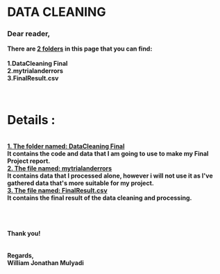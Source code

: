 <b><h1>DATA CLEANING</h1></b>
<h3><b>Dear reader,</h3>

There are <u>2 folders</u> in this page that you can find:<br><br>
1.DataCleaning Final<br>
2.mytrialanderrors<br>
3.FinalResult.csv<br>

<br>

<h1>Details :</h1><br>
<u>1. The folder named: DataCleaning Final <br></u> 
It contains the code and data that I am going to use to make my Final Project report.<br>
<u>2. The file named: mytrialanderrors <br></u> 
It contains data that I processed alone, however i will not use it as I've gathered data that's more suitable for my project.<br>
<u>3. The file named: FinalResult.csv <br></u> 
It contains the final result of the data cleaning and processing. <br>
<br>

  
<br><br>
Thank you!<br>
<br><br>
Regards,<br>
William Jonathan Mulyadi

